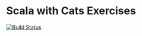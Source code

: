 # Scala with Cats Exercises

[![Build Status](https://travis-ci.org/dbartel/cats-sandbox.svg?branch=master)](https://travis-ci.org/dbartel/cats-sandbox)
